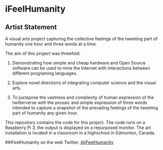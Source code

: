 # iFeelHumanity
## Artist Statement
A visual arts project capturing the collective feelings of the tweeting part of humanity one hour and three words at a time.

The aim of this project was threefold:

1. Demonstrating how simple and cheap hardware and Open Source software can be used to mine the Internet with interactions between different programing languages.

2. Explore novel directions of integrating computer science and the visual arts.

3. To juxtapose the vastness and complexity of human expression of the twitterverse with the prosaic and simple expression of three words intended to capture a snapshot of the prevailing feelings of the tweeting part of humanity any given hour.

This repository contains the code for this project. The code runs on a Raspberry Pi 3, the output is displayed on a repurposed monitor. The art installation is located in a classroom in a highschool in Edmonton, Canada.

##iFeelHumanity on the web 
Twitter: [@iFeelHumanity](https://twitter.com/iFeelHumanity)
